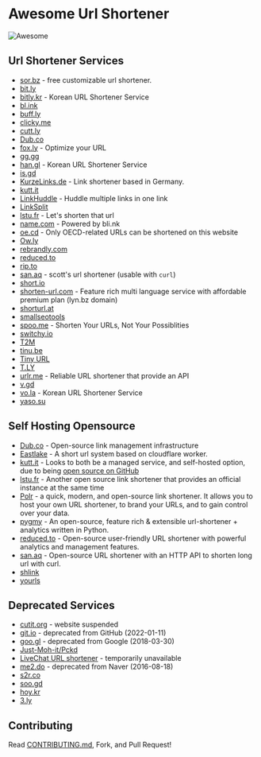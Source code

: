 # Awesome Url Shortener

<img src="https://awesome.re/badge.svg" alt="Awesome">

## Url Shortener Services

* [sor.bz](https://sor.bz) - free customizable url shortener.
* [bit.ly](https://bitly.com)
* [bitly.kr](https://bitly.kr) - Korean URL Shortener Service
* [bl.ink](https://www.bl.ink)
* [buff.ly](https://buff.ly)
* [clicky.me](https://clicky.me)
* [cutt.ly](https://cutt.ly)
* [Dub.co](https://dub.co)
* [fox.ly](https://foxlyme.com/) - Optimize your URL
* [gg.gg](https://gg.gg)
* [han.gl](https://han.gl) - Korean URL Shortener Service
* [is.gd](https://is.gd)
* [KurzeLinks.de](https://kurzelinks.de) - Link shortener based in Germany.
* [kutt.it](https://kutt.it)
* [LinkHuddle](https://linkhuddle.com/) - Huddle multiple links in one link
* [LinkSplit](https://linksplit.io/url-shortener)
* [lstu.fr](https://lstu.fr/) - Let's shorten that url
* [name.com](https://www.name.com/branded-url-shortener) - Powered by bli.nk
* [oe.cd](https://oe.cd/) - Only OECD-related URLs can be shortened on this website
* [Ow.ly](https://ow.ly)
* [rebrandly.com](https://rebrandly.com)
* [reduced.to](https://reduced.to)
* [rip.to](https://rip.to)
* [san.aq](https://san.aq) - scott's url shortener (usable with `curl`)
* [short.io](https://short.io)
* [shorten-url.com](https://shorten-url.com) - Feature rich multi language service with affordable premium plan (lyn.bz domain)
* [shorturl.at](https://www.shorturl.at)
* [smallseotools](https://smallseotools.com/url-shortener)
* [spoo.me](https://spoo.me/) - Shorten Your URLs, Not Your Possiblities
* [switchy.io](https://switchy.io)
* [T2M](https://t2mio.com)
* [tinu.be](https://tinu.be)
* [Tiny URL](https://tiny.cc)
* [T.LY](https://t.ly)
* [urlr.me](https://urlr.me/en) - Reliable URL shortener that provide an API
* [v.gd](https://v.gd)
* [vo.la](https://vo.la/) - Korean URL Shortener Service
* [yaso.su](https://yaso.su/)

## Self Hosting Opensource

* [Dub.co](https://dub.co) - Open-source link management infrastructure
* [Eastlake](https://github.com/Likenttt/eastlake-cloudflare-worker-short-url) - A short url system based on cloudflare worker.
* [kutt.it](https://kutt.it) - Looks to both be a managed service, and self-hosted option, due to being [open source on GitHub](https://github.com/thedevs-network/kutt)
* [lstu.fr](https://framagit.org/fiat-tux/hat-softwares/lstu/) - Another open source link shortener that provides an official instance at the same time
* [Polr](https://polrproject.org) - a quick, modern, and open-source link shortener. It allows you to host your own URL shortener, to brand your URLs, and to gain control over your data.
* [pygmy](https://github.com/amitt001/pygmy) - An open-source, feature rich & extensible url-shortener + analytics written in Python.
* [reduced.to](https://reduced.to) - Open-source user-friendly URL shortener with powerful analytics and management features.
* [san.aq](https://github.com/neutronscott/sanaq) - Open-source URL shortener with an HTTP API to shorten long url with curl.
* [shlink](https://shlink.io)
* [yourls](https://yourls.org)

## Deprecated Services

* [cutit.org](https://cutit.org) - website suspended
* [git.io](https://git.io) - deprecated from GitHub (2022-01-11)
* [goo.gl](https://goo.gl) - deprecated from Google (2018-03-30)
* [Just-Moh-it/Pckd](https://github.com/Just-Moh-it/Pckd)
* [LiveChat URL shortener](https://www.livechatinc.com/url-shortener/) - temporarily unavailable
* [me2.do](https://me2.do) - deprecated from Naver (2016-08-18)
* [s2r.co](https://s2r.co)
* [soo.gd](https://soo.gd/)
* [hoy.kr](https://hoy.kr/)
* [3.ly](https://3.ly)

## Contributing

Read [CONTRIBUTING.md](https://github.com/738/awesome-url-shortener/blob/master/CONTRIBUTING.md), Fork, and Pull Request!
